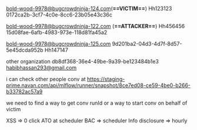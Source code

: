bold-wood-9978@bugcrowdninja-124.com(**==VICTIM==**)
Hh123123
0172ca2b-3cf7-4c0e-8cc6-23b05e43c36c


bold-wood-9978@bugcrowdninja-122.com  (**==ATTACKER==**)
Hh456456
15d08fae-6afb-4983-973e-118d81fa45a2


bold-wood-9978@bugcrowdninja-125.com 
9d201ba2-04d3-4d7f-8d57-5e45dcda952b
Hh147147


other organization
db8df368-36e4-49be-9a39-be123484b1e3
habibhassan293@gmail.com


i can check other people conv at 
https://staging-prime.navan.com/api/mlflow/runner/snapshot/8ce7ed08-ce59-4be0-b266-b33782ac57a9

we need to find  a way to get conv runId or a way to start conv on behalf of victim

XSS => 0 click ATO at scheduler
BAC => scheduler
Info disclosure => hourly